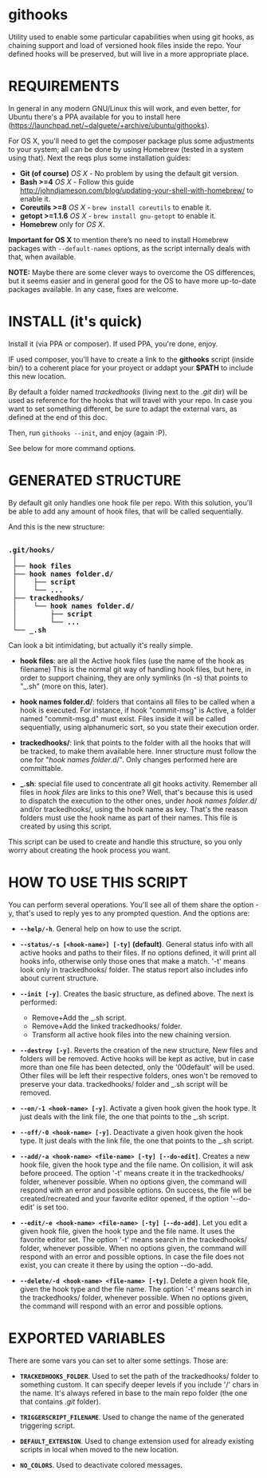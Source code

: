 # githooks
Utility used to enable some particular capabilities when using git hooks, as
chaining support and load of versioned hook files inside the repo. Your defined
hooks will be preserved, but will live in a more appropriate place.

# REQUIREMENTS
In general in any modern GNU/Linux this will work, and even better, for Ubuntu there's
a PPA available for you to install here (<https://launchpad.net/~dalguete/+archive/ubuntu/githooks>).

For OS X, you'll need to get the composer package plus some adjustments to your system;
all can be done by using Homebrew (tested in a system using that).
Next the reqs plus some installation guides:
* **Git (of course)**
*OS X* - No problem by using the default git version.
* **Bash >=4**
*OS X* - Follow this guide http://johndjameson.com/blog/updating-your-shell-with-homebrew/ to enable it.
* **Coreutils >=8**
*OS X* - `brew install coreutils` to enable it.
* **getopt >=1.1.6**
*OS X* - `brew install gnu-getopt` to enable it.
* **Homebrew**
only for *OS X*.

**Important for OS X** to mention there’s no need to install Homebrew packages with
`--default-names` options, as the script internally deals with that, when available.

**NOTE:** Maybe there are some clever ways to overcome the OS differences, but it seems
easier and in general good for the OS to have more up-to-date packages available. In any
case, fixes are welcome.

# INSTALL (it's quick)
Install it (via PPA or composer). If used PPA, you're done, enjoy.

IF used composer, you'll have to create a link to the **githooks** script (inside bin/)
to a coherent place for your proyect or addapt your **$PATH** to include this new location.

By default a folder named *trackedhooks* (living next to the *.git* dir) will be
used as reference for the hooks that will travel with your repo. In case you want
to set something different, be sure to adapt the external vars, as defined at the
end of this doc.

Then, run `githooks --init`, and enjoy (again :P).

See below for more command options.

# GENERATED STRUCTURE
By default git only handles one hook file per repo. With this solution, you'll
be able to add any amount of hook files, that will be called sequentially.

And this is the new structure:

<pre><strong>
.git/hooks/
 │
 ├── hook files
 ├── hook names folder.d/
 │    ├── script
 │    └── ...
 ├── trackedhooks/
 │    └── hook names folder.d/
 │        ├── script
 │        └── ...
 └── _.sh
</strong></pre>

Can look a bit intimidating, but actually it's really simple.

* **hook files**: are all the Active hook files (use the name of the hook as filename)
  This is the normal git way of handling hook files, but here, in order to support
  chaining, they are only symlinks (ln -s) that points to "_.sh" (more on this, later).

* **hook names folder.d/**: folders that contains all files to be called when a
  hook is executed. For instance, if hook "commit-msg" is Active, a folder named
  "commit-msg.d" must exist.
  Files inside it will be called sequentially, using alphanumeric sort, so you
  state their execution order.

* **trackedhooks/**: link that points to the folder with all the hooks that will
  be tracked, to make them available here. Inner structure must follow the one for
 "*hook names folder*.d/". Only changes performed here are committable.

* **_.sh**: special file used to concentrate all git hooks activity. Remember
  all files in *hook files* are links to this one? Well, that's because this
  is used to dispatch the execution to the other ones, under *hook names folder*.d/
  and/or trackedhooks/, using the hook name as key. That's the reason folders
  must use the hook name as part of their names.
  This file is created by using this script.

This script can be used to create and handle this structure, so you only worry
about creating the hook process you want.

# HOW TO USE THIS SCRIPT
You can perform several operations. You'll see all of them share the option -y,
that's used to reply yes to any prompted question. And the options are:

* **`--help/-h`**. General help on how to use the script.

* **`--status/-s [<hook-name>] [-ty]` (default)**. General status info
with all active hooks and paths to their files. If no options defined, it will print
all hooks info, otherwise only those ones that make a match. '-t' means look only
in trackedhooks/ folder. The status report also includes info about current structure.

* **`--init [-y]`**. Creates the basic structure, as defined above. The next is performed:

  * Remove+Add the _.sh script.
  * Remove+Add the linked trackedhooks/ folder.
  * Transform all active hook files into the new chaining version.

* **`--destroy [-y]`**. Reverts the creation of the new structure, New files and
folders will be removed. Active hooks will be kept as active, but in case more than
one file has been detected, only the '00default' will be used. Other files will be
left their respective folders, ones won't be removed to preserve your data.
trackedhooks/ folder and _.sh script will be removed.

* **`--on/-1 <hook-name> [-y]`**. Activate a given hook given the hook type. It just
deals with the link file, the one that points to the _.sh script.

* **`--off/-0 <hook-name> [-y]`**. Deactivate a given hook given the hook type. It
just deals with the link file, the one that points to the _.sh script.

* **`--add/-a <hook-name> <file-name> [-ty] [--do-edit]`**. Creates a new hook file,
given the hook type and the file name. On collision, it will ask before proceed.
The option '-t' means create it in the trackedhooks/ folder, whenever possible.
When no options given, the command will respond with an error and possible
options.
On success, the file wll be created/recreated and your favorite editor opened, if
the option '--do-edit' is set too.

* **`--edit/-e <hook-name> <file-name> [-ty] [--do-add]`**. Let you edit a given hook
file, given the hook type and the file name. It uses the favorite editor set. The
option '-t' means search in the trackedhooks/ folder, whenever possible. When no
options given, the command will respond with an error and possible options.
In case the file does not exist, you can create it there by using the option --do-add.

* **`--delete/-d <hook-name> <file-name> [-ty]`**. Delete a given hook file, given the
hook type and the file name. The option '-t' means search in the trackedhooks/
folder, whenever possible. When no options given, the command will respond with
an error and possible options.

# EXPORTED VARIABLES
There are some vars you can set to alter some settings. Those are:

* **`TRACKEDHOOKS_FOLDER`**. Used to set the path of the trackedhooks/ folder to
something custom. It can specify deeper levels if you include '/' chars in the name.
It's always refered in base to the main repo folder (the one that contains *.git* folder).

* **`TRIGGERSCRIPT_FILENAME`**. Used to change the name of the generated triggering
script.

* **`DEFAULT_EXTENSION`**. Used to change extension used for already existing scripts
in local when moved to the new location.

* **`NO_COLORS`**. Used to deactivate colored messages.


